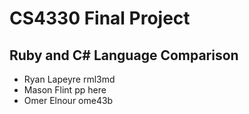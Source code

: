 # CS4330 Final Project
## Ruby and C# Language Comparison

* Ryan Lapeyre rml3md 
* Mason Flint pp here
* Omer Elnour ome43b

